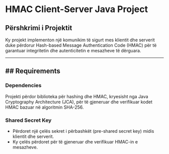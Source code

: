 # HMAC Client-Server Java Project

## Përshkrimi i Projektit
Ky projekt implementon një komunikim të sigurt mes klientit dhe serverit duke përdorur Hash-based Message Authentication Code (HMAC) për të garantuar integritetin dhe autenticitetin e mesazheve të dërguara.

---

## ## Requirements

### Dependencies

Projekti përdor biblioteka për hashing dhe HMAC, kryesisht nga Java Cryptography Architecture (JCA), për të gjeneruar dhe verifikuar kodet HMAC bazuar në algoritmin SHA-256.

### Shared Secret Key

- Përdoret një çelës sekret i përbashkët (pre-shared secret key) midis klientit dhe serverit.
- Ky çelës përdoret për të gjeneruar dhe verifikuar HMAC-in e mesazheve.
